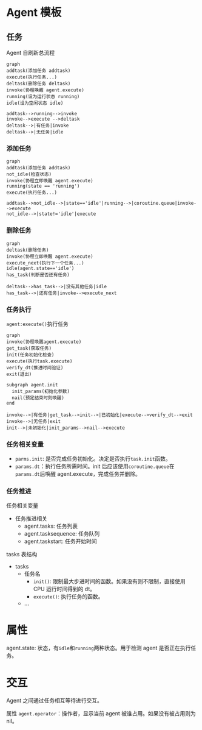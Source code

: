# Agent 模板

## 任务

Agent 自刷新总流程

```mermaid
graph
addtask(添加任务 addtask)
execute(执行任务...)
deltask(删除任务 deltask)
invoke(协程唤醒 agent.execute)
running(设为运行状态 running)
idle(设为空闲状态 idle)

addtask-->running-->invoke
invoke-->execute -->deltask
deltask-->|有任务|invoke
deltask-->|无任务|idle
```

### 添加任务

```mermaid
graph
addtask(添加任务 addtask)
not_idle(检查状态)
invoke(协程立即唤醒 agent.execute)
running(state == 'running')
execute(执行任务...)

addtask-->not_idle-->|state=='idle'|running-->|coroutine.queue|invoke-->execute
not_idle-->|state!='idle'|execute
```

### 删除任务

```mermaid
graph
deltask(删除任务)
invoke(协程立即唤醒 agent.execute)
execute_next(执行下一个任务...)
idle(agent.state=='idle')
has_task(判断是否还有任务)

deltask-->has_task-->|没有其他任务|idle
has_task-->|还有任务|invoke-->execute_next
```

### 任务执行

`agent:execute()`执行任务

```mermaid
graph
invoke(协程唤醒agent.execute)
get_task(获取任务)
init(任务初始化检查)
execute(执行task.execute)
verify_dt(推进时间验证)
exit(退出)

subgraph agent.init
  init_params(初始化参数)
  nail(预定结束时刻唤醒)
end

invoke-->|有任务|get_task-->init-->|已初始化|execute-->verify_dt-->exit
invoke-->|无任务|exit
init-->|未初始化|init_params-->nail-->execute
```

### 任务相关变量

- `parms.init`: 是否完成任务初始化。决定是否执行`task.init`函数。
- `params.dt`：执行任务所需时间。init 后应该使用`coroutine.queue`在`params.dt`后唤醒 agent.execute，完成任务并删除。

### 任务推进

任务相关变量

- 任务推进相关
  - agent.tasks: 任务列表
  - agent.tasksequence: 任务队列
  - agent.taskstart: 任务开始时间

tasks 表结构

- tasks
  - 任务名
    - `init()`: 限制最大步进时间的函数。如果没有则不限制，直接使用 CPU 运行时间得到的 dt。
    - `execute()`: 执行任务的函数。
  - ...

# 属性

agent.state: 状态，有`idle`和`running`两种状态。用于检测 agent 是否正在执行任务。

# 交互

Agent 之间通过任务相互等待进行交互。

属性
`agent.operator`：操作者，显示当前 agent 被谁占用。如果没有被占用则为 nil。
